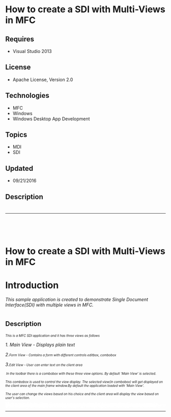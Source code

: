 # How to create a SDI with Multi-Views in MFC
## Requires
- Visual Studio 2013
## License
- Apache License, Version 2.0
## Technologies
- MFC
- Windows
- Windows Desktop App Development
## Topics
- MDI
- SDI
## Updated
- 09/21/2016
## Description

<h1>
<hr>
<div><a href="http://blogs.msdn.com/b/onecode"></a><a href="http://blogs.msdn.com/b/onecode"><img src=":-onecodesampletopbanner1" alt=""></a><strong>&nbsp;</strong><em></em></div>
</h1>
<h1><span>How to create a SDI with Multi-Views in MFC</span></h1>
<h1><strong>Introduction</strong></h1>
<p><em>This sample application is created to demonstrate Single Document Interface(SDI) with multiple views in MFC.</em></p>
<h1><strong><span style="font-size:20px">Description</span></strong></h1>
<p><em style="font-size:10px">This is a MFC SDI application and it has three views as follows</em></p>
<p><em>1. Main View - Displays plain text</em></p>
<p><em>2.</em><em style="font-size:10px">Form View - Contains a form with different controls editbox, combobox</em></p>
<p><em>3.</em><em style="font-size:10px">Edit View - User can enter text on the client area</em></p>
<p><em style="font-size:10px">&nbsp;</em><em style="font-size:10px">In the toolbar there is a combobox with these three view options. By default 'Main View' is selected.</em></p>
<p><em style="font-size:10px">This combobox is used to control the view display. The selected view(in combobox) will get displayed on the client area of the main frame window.By default the application loaded with 'Main View'.
</em></p>
<p><em style="font-size:10px">The user can change the views based on his choice and the client area will display the view based on user's selection.</em></p>
<p style="line-height:0.6pt; color:white">Microsoft All-In-One Code Framework is a free, centralized code sample library driven by developers' real-world pains and needs. The goal is to provide customer-driven code samples for all Microsoft development technologies,
 and reduce developers' efforts in solving typical programming tasks. Our team listens to developers&rsquo; pains in the MSDN forums, social media and various DEV communities. We write code samples based on developers&rsquo; frequently asked programming tasks,
 and allow developers to download them with a short sample publishing cycle. Additionally, we offer a free code sample request service. It is a proactive way for our developer community to obtain code samples directly from Microsoft.</p>
<hr>
<div><a href="http://go.microsoft.com/?linkid=9759640" style="margin-top:3px"><img src="-onecodelogo" alt="">
</a></div>
